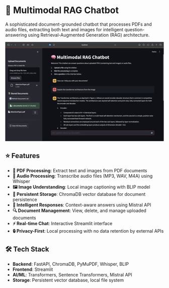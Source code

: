 # 🧠 Multimodal RAG Chatbot

A sophisticated document-grounded chatbot that processes PDFs and audio files, extracting both text and images for intelligent question-answering using Retrieval-Augmented Generation (RAG) architecture.

![Demo](images/Image2.png)

## ⭐ Features

- **📄 PDF Processing**: Extract text and images from PDF documents
- **🎵 Audio Processing**: Transcribe audio files (MP3, WAV, M4A) using Whisper
- **🖼️ Image Understanding**: Local image captioning with BLIP model
- **💾 Persistent Storage**: ChromaDB vector database for document persistence
- **🤖 Intelligent Responses**: Context-aware answers using Mistral API
- **🔍 Document Management**: View, delete, and manage uploaded documents
- **⚡ Real-time Chat**: Interactive Streamlit interface
- **🔒 Privacy-First**: Local processing with no data retention by external APIs

## 🛠️ Tech Stack

- **Backend**: FastAPI, ChromaDB, PyMuPDF, Whisper, BLIP
- **Frontend**: Streamlit
- **AI/ML**: Transformers, Sentence Transformers, Mistral API
- **Storage**: Persistent vector database, local file system
